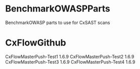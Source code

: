 # BenchmarkOWASPParts
BenchmarkOWASP parts to use for CxSAST scans 
# CxFlowGithub
CxFlowMasterPush-Test1 1.6.9
CxFlowMasterPush-Test2 1.6.9
CxFlowMasterPush-Test3 1.6.9
CxFlowMasterPush-Test4 1.6.9
